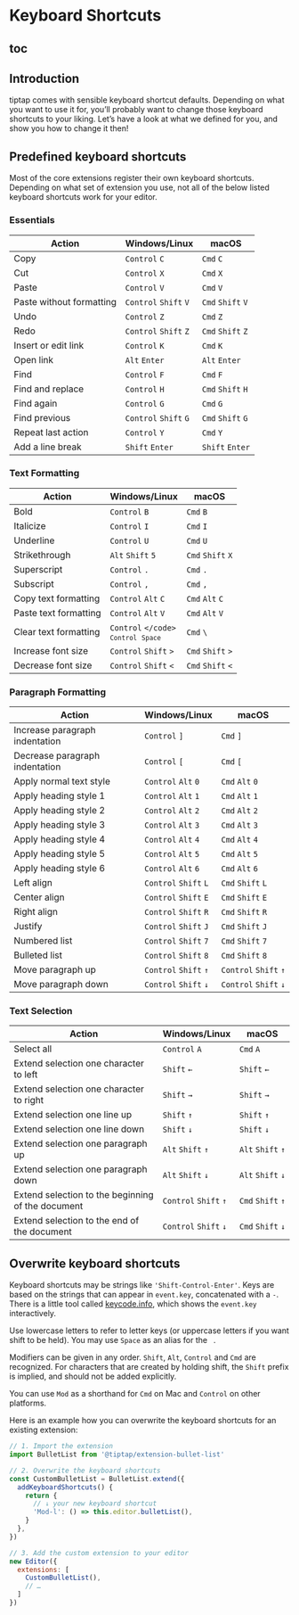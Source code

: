 # Keyboard Shortcuts

## toc

## Introduction
tiptap comes with sensible keyboard shortcut defaults. Depending on what you want to use it for, you’ll probably want to change those keyboard shortcuts to your liking. Let’s have a look at what we defined for you, and show you how to change it then!

## Predefined keyboard shortcuts
Most of the core extensions register their own keyboard shortcuts. Depending on what set of extension you use, not all of the below listed keyboard shortcuts work for your editor.

### Essentials
| Action                   | Windows/Linux                   | macOS                       |
| ------------------------ | ------------------------------- | --------------------------- |
| Copy                     | `Control`&nbsp;`C`              | `Cmd`&nbsp;`C`              |
| Cut                      | `Control`&nbsp;`X`              | `Cmd`&nbsp;`X`              |
| Paste                    | `Control`&nbsp;`V`              | `Cmd`&nbsp;`V`              |
| Paste without formatting | `Control`&nbsp;`Shift`&nbsp;`V` | `Cmd`&nbsp;`Shift`&nbsp;`V` |
| Undo                     | `Control`&nbsp;`Z`              | `Cmd`&nbsp;`Z`              |
| Redo                     | `Control`&nbsp;`Shift`&nbsp;`Z` | `Cmd`&nbsp;`Shift`&nbsp;`Z` |
| Insert or edit link      | `Control`&nbsp;`K`              | `Cmd`&nbsp;`K`              |
| Open link                | `Alt`&nbsp;`Enter`              | `Alt`&nbsp;`Enter`          |
| Find                     | `Control`&nbsp;`F`              | `Cmd`&nbsp;`F`              |
| Find and replace         | `Control`&nbsp;`H`              | `Cmd`&nbsp;`Shift`&nbsp;`H` |
| Find again               | `Control`&nbsp;`G`              | `Cmd`&nbsp;`G`              |
| Find previous            | `Control`&nbsp;`Shift`&nbsp;`G` | `Cmd`&nbsp;`Shift`&nbsp;`G` |
| Repeat last action       | `Control`&nbsp;`Y`              | `Cmd`&nbsp;`Y`              |
| Add a line break         | `Shift`&nbsp;`Enter`            | `Shift`&nbsp;`Enter`        |

### Text Formatting
| Action                | Windows/Linux                                           | macOS                       |
| --------------------- | ------------------------------------------------------- | --------------------------- |
| Bold                  | `Control`&nbsp;`B`                                      | `Cmd`&nbsp;`B`              |
| Italicize             | `Control`&nbsp;`I`                                      | `Cmd`&nbsp;`I`              |
| Underline             | `Control`&nbsp;`U`                                      | `Cmd`&nbsp;`U`              |
| Strikethrough         | `Alt`&nbsp;`Shift`&nbsp;`5`                             | `Cmd`&nbsp;`Shift`&nbsp;`X` |
| Superscript           | `Control`&nbsp;`.`                                      | `Cmd`&nbsp;`.`              |
| Subscript             | `Control`&nbsp;`,`                                      | `Cmd`&nbsp;`,`              |
| Copy text formatting  | `Control`&nbsp;`Alt`&nbsp;`C`                           | `Cmd`&nbsp;`Alt`&nbsp;`C`   |
| Paste text formatting | `Control`&nbsp;`Alt`&nbsp;`V`                           | `Cmd`&nbsp;`Alt`&nbsp;`V`   |
| Clear text formatting | `Control`&nbsp;<code>\</code><br>`Control`&nbsp;`Space` | `Cmd`&nbsp;`\`              |
| Increase font size    | `Control`&nbsp;`Shift`&nbsp;`>`                         | `Cmd`&nbsp;`Shift`&nbsp;`>` |
| Decrease font size    | `Control`&nbsp;`Shift`&nbsp;`<`                         | `Cmd`&nbsp;`Shift`&nbsp;`<` |

### Paragraph Formatting
| Action                         | Windows/Linux                   | macOS                           |
| ------------------------------ | ------------------------------- | ------------------------------- |
| Increase paragraph indentation | `Control`&nbsp;`]`              | `Cmd`&nbsp;`]`                  |
| Decrease paragraph indentation | `Control`&nbsp;`[`              | `Cmd`&nbsp;`[`                  |
| Apply normal text style        | `Control`&nbsp;`Alt`&nbsp;`0`   | `Cmd`&nbsp;`Alt`&nbsp;`0`       |
| Apply heading style 1          | `Control`&nbsp;`Alt`&nbsp;`1`   | `Cmd`&nbsp;`Alt`&nbsp;`1`       |
| Apply heading style 2          | `Control`&nbsp;`Alt`&nbsp;`2`   | `Cmd`&nbsp;`Alt`&nbsp;`2`       |
| Apply heading style 3          | `Control`&nbsp;`Alt`&nbsp;`3`   | `Cmd`&nbsp;`Alt`&nbsp;`3`       |
| Apply heading style 4          | `Control`&nbsp;`Alt`&nbsp;`4`   | `Cmd`&nbsp;`Alt`&nbsp;`4`       |
| Apply heading style 5          | `Control`&nbsp;`Alt`&nbsp;`5`   | `Cmd`&nbsp;`Alt`&nbsp;`5`       |
| Apply heading style 6          | `Control`&nbsp;`Alt`&nbsp;`6`   | `Cmd`&nbsp;`Alt`&nbsp;`6`       |
| Left align                     | `Control`&nbsp;`Shift`&nbsp;`L` | `Cmd`&nbsp;`Shift`&nbsp;`L`     |
| Center align                   | `Control`&nbsp;`Shift`&nbsp;`E` | `Cmd`&nbsp;`Shift`&nbsp;`E`     |
| Right align                    | `Control`&nbsp;`Shift`&nbsp;`R` | `Cmd`&nbsp;`Shift`&nbsp;`R`     |
| Justify                        | `Control`&nbsp;`Shift`&nbsp;`J` | `Cmd`&nbsp;`Shift`&nbsp;`J`     |
| Numbered list                  | `Control`&nbsp;`Shift`&nbsp;`7` | `Cmd`&nbsp;`Shift`&nbsp;`7`     |
| Bulleted list                  | `Control`&nbsp;`Shift`&nbsp;`8` | `Cmd`&nbsp;`Shift`&nbsp;`8`     |
| Move paragraph up              | `Control`&nbsp;`Shift`&nbsp;`↑` | `Control`&nbsp;`Shift`&nbsp;`↑` |
| Move paragraph down            | `Control`&nbsp;`Shift`&nbsp;`↓` | `Control`&nbsp;`Shift`&nbsp;`↓` |

### Text Selection
| Action                                            | Windows/Linux                   | macOS                       |
| ------------------------------------------------- | ------------------------------- | --------------------------- |
| Select all                                        | `Control`&nbsp;`A`              | `Cmd`&nbsp;`A`              |
| Extend selection one character to left            | `Shift`&nbsp;`←`                | `Shift`&nbsp;`←`            |
| Extend selection one character to right           | `Shift`&nbsp;`→`                | `Shift`&nbsp;`→`            |
| Extend selection one line up                      | `Shift`&nbsp;`↑`                | `Shift`&nbsp;`↑`            |
| Extend selection one line down                    | `Shift`&nbsp;`↓`                | `Shift`&nbsp;`↓`            |
| Extend selection one paragraph up                 | `Alt`&nbsp;`Shift`&nbsp;`↑`     | `Alt`&nbsp;`Shift`&nbsp;`↑` |
| Extend selection one paragraph down               | `Alt`&nbsp;`Shift`&nbsp;`↓`     | `Alt`&nbsp;`Shift`&nbsp;`↓` |
| Extend selection to the beginning of the document | `Control`&nbsp;`Shift`&nbsp;`↑` | `Cmd`&nbsp;`Shift`&nbsp;`↑` |
| Extend selection to the end of the document       | `Control`&nbsp;`Shift`&nbsp;`↓` | `Cmd`&nbsp;`Shift`&nbsp;`↓` |

## Overwrite keyboard shortcuts
Keyboard shortcuts may be strings like `'Shift-Control-Enter'`. Keys are based on the strings that can appear in `event.key`, concatenated with a `-`. There is a little tool called [keycode.info](https://keycode.info/), which shows the `event.key` interactively.

Use lowercase letters to refer to letter keys (or uppercase letters if you want shift to be held). You may use `Space` as an alias for the <code>&nbsp;</code>.

Modifiers can be given in any order. `Shift`, `Alt`, `Control` and `Cmd` are recognized. For characters that are created by holding shift, the `Shift` prefix is implied, and should not be added explicitly.

You can use `Mod` as a shorthand for `Cmd` on Mac and `Control` on other platforms.

Here is an example how you can overwrite the keyboard shortcuts for an existing extension:

```js
// 1. Import the extension
import BulletList from '@tiptap/extension-bullet-list'

// 2. Overwrite the keyboard shortcuts
const CustomBulletList = BulletList.extend({
  addKeyboardShortcuts() {
    return {
      // ↓ your new keyboard shortcut
      'Mod-l': () => this.editor.bulletList(),
    }
  },
})

// 3. Add the custom extension to your editor
new Editor({
  extensions: [
    CustomBulletList(),
    // …
  ]
})
```
